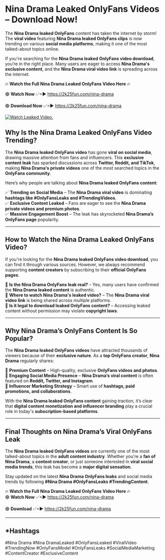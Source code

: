 # Nina Drama Leaked OnlyFans Videos – Download Now!

The **Nina Drama leaked OnlyFans** content has taken the internet by storm! The **viral video** featuring **Nina Drama leaked OnlyFans clips** is now trending on various **social media platforms**, making it one of the most talked-about topics online.  

If you're searching for the **Nina Drama leaked OnlyFans video download**, you’re in the right place. Many users are eager to access **Nina Drama's exclusive content**, and the **Nina Drama viral video link** is spreading across the internet.  

🔥 **Watch the Full Nina Drama Leaked OnlyFans Video Here** 🔥  

🟢 **Watch Now** ✅=► https://2k25fun.com/nina-drama

🟢 **Download Now** ✅=► https://2k25fun.com/nina-drama

[![Watch Leaked Video.](https://miro.medium.com/v2/resize:fit:828/format:webp/1*cilzJN44JGOrTw9NJCrNHA.gif "Watch Leaked Video")](https://2k25fun.com/nina-drama)

## **Why Is the Nina Drama Leaked OnlyFans Video Trending?**  

The **Nina Drama leaked OnlyFans video** has gone **viral on social media**, drawing massive attention from fans and influencers. This **exclusive content leak** has sparked discussions across **Twitter, Reddit, and TikTok**, making **Nina Drama's private videos** one of the most searched topics in the **OnlyFans community**.  

Here’s why people are talking about **Nina Drama leaked OnlyFans content**:  

✅ **Trending on Social Media** – The **Nina Drama viral video** is dominating **hashtags like #OnlyFansLeaks and #TrendingVideos**.  
✅ **Exclusive Content Leaked** – Fans are eager to see the **Nina Drama private videos and premium photos**.  
✅ **Massive Engagement Boost** – The leak has skyrocketed **Nina Drama’s OnlyFans page** popularity.  

---

## **How to Watch the Nina Drama Leaked OnlyFans Video?**  

If you're looking for the **Nina Drama leaked OnlyFans video download**, you can find it through various sources. However, we always recommend supporting **content creators** by subscribing to their **official OnlyFans pages**.  

🔹 **Is the Nina Drama OnlyFans leak real?** – Yes, many users have confirmed the **Nina Drama leaked content** is authentic.  
🔹 **Where to watch Nina Drama's leaked video?** – The **Nina Drama viral video link** is being shared across multiple platforms.  
🔹 **Is it legal to download leaked OnlyFans content?** – Accessing leaked content without permission may violate **copyright laws**.  

---

## **Why Nina Drama’s OnlyFans Content Is So Popular?**  

The **Nina Drama leaked OnlyFans videos** have attracted thousands of viewers because of their **exclusive nature**. As a **top OnlyFans creator**, **Nina Drama** regularly shares:  

📌 **Premium Content** – High-quality, exclusive **OnlyFans videos and photos**.  
📌 **Engaging Social Media Presence** – **Nina Drama’s viral content** is often featured on **Reddit, Twitter, and Instagram**.  
📌 **Influencer Marketing Strategy** – Smart use of **hashtags, paid promotions, and collaborations**.  

With the **Nina Drama leaked OnlyFans content** gaining traction, it’s clear that **digital content monetization and influencer branding** play a crucial role in today's **subscription-based platforms**.  

---

## **Final Thoughts on Nina Drama’s Viral OnlyFans Leak**  

The **Nina Drama leaked OnlyFans videos** are currently one of the most talked-about topics in the **adult content industry**. Whether you're a **fan of Nina Drama**, a **content creator**, or just someone interested in **viral social media trends**, this leak has become a **major digital sensation**.  

Stay updated on the latest **Nina Drama OnlyFans leaks** and social media trends by following **#Nina Drama #OnlyFansLeaks #TrendingContent**.  

🔥 **Watch the Full Nina Drama Leaked OnlyFans Video Here** 🔥  
🟢 **Watch Now** ✅=► https://2k25fun.com/nina-drama

🟢 **Download** ✅=► https://2k25fun.com/nina-drama

---

## *Hashtags
#Nina Drama #Nina DramaLeaked #OnlyFansLeaked #ViralVideo #TrendingNow #OnlyFansModel #OnlyFansLeaks #SocialMediaMarketing #ContentCreator #ExclusiveContent  